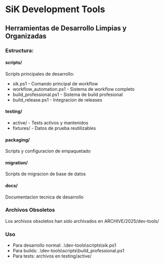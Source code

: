 ﻿# SiK Development Tools
## Herramientas de Desarrollo Limpias y Organizadas

### Estructura:

#### scripts/
Scripts principales de desarrollo:
- sik.ps1 - Comando principal de workflow
- workflow_automation.ps1 - Sistema de workflow completo
- build_professional.ps1 - Sistema de build profesional
- build_release.ps1 - Integracion de releases

#### testing/
- active/ - Tests activos y mantenidos
- fixtures/ - Datos de prueba reutilizables

#### packaging/
Scripts y configuracion de empaquetado

#### migration/
Scripts de migracion de base de datos

#### docs/
Documentacion tecnica de desarrollo

### Archivos Obsoletos
Los archivos obsoletos han sido archivados en ARCHIVE/2025/dev-tools/

### Uso
- Para desarrollo normal: .\dev-tools\scripts\sik.ps1
- Para builds: .\dev-tools\scripts\build_professional.ps1
- Para tests: archivos en testing/active/
